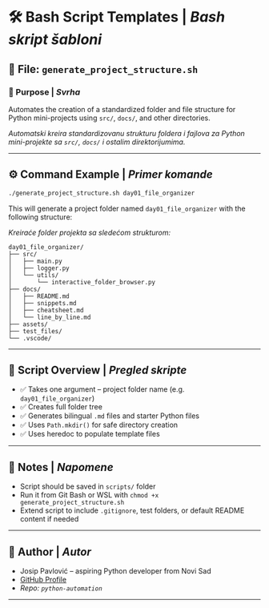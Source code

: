 # 🛠️ Bash Script Templates | _Bash skript šabloni_

## 📂 File: `generate_project_structure.sh`

### 🎯 Purpose | _Svrha_

Automates the creation of a standardized folder and file structure for Python mini-projects using `src/`, `docs/`, and other directories.

_Automatski kreira standardizovanu strukturu foldera i fajlova za Python mini-projekte sa `src/`, `docs/` i ostalim direktorijumima._

---

## ⚙️ Command Example | _Primer komande_

```bash
./generate_project_structure.sh day01_file_organizer
```

This will generate a project folder named `day01_file_organizer` with the following structure:

_Kreiraće folder projekta sa sledećom strukturom:_

```
day01_file_organizer/
├── src/
│   ├── main.py
│   ├── logger.py
│   └── utils/
│       └── interactive_folder_browser.py
├── docs/
│   ├── README.md
│   ├── snippets.md
│   ├── cheatsheet.md
│   └── line_by_line.md
├── assets/
├── test_files/
└── .vscode/
```

---

## 📜 Script Overview | _Pregled skripte_

- ✅ Takes one argument – project folder name (e.g. `day01_file_organizer`)
- ✅ Creates full folder tree
- ✅ Generates bilingual `.md` files and starter Python files
- ✅ Uses `Path.mkdir()` for safe directory creation
- ✅ Uses heredoc to populate template files

---

## 🧠 Notes | _Napomene_

- Script should be saved in `scripts/` folder
- Run it from Git Bash or WSL with `chmod +x generate_project_structure.sh`
- Extend script to include `.gitignore`, test folders, or default README content if needed

---

## 🧰 Author | _Autor_

- Josip Pavlović – aspiring Python developer from Novi Sad
- [GitHub Profile](https://github.com/Jole85)
- _Repo: `python-automation`_

---
